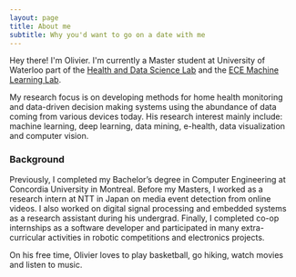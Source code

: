 ```yaml
---
layout: page
title: About me
subtitle: Why you'd want to go on a date with me
---
```


Hey there! I'm Olivier. I'm currently a Master student at University of Waterloo part of the [Health and Data Science Lab](hdsl.uwaterloo.ca) and the [ECE Machine Learning Lab](https://uwaterloo.ca/scholar/mcrowley/lab).

My research focus is on developing methods for home health monitoring and data-driven decision making systems using the abundance of data coming from various devices today. His research interest mainly include: machine learning, deep learning, data mining, e-health, data visualization and computer vision.

###  Background

Previously, I completed my Bachelor’s degree in Computer Engineering at Concordia University in Montreal.
Before my Masters, I worked as a research intern at NTT in Japan on media event detection from online videos. I also worked on digital signal processing and embedded systems as a research assistant during his undergrad. Finally, I completed co-op internships as a software developer and participated in many extra-curricular activities in robotic competitions and electronics projects.

On his free time, Olivier loves to play basketball, go hiking, watch movies and listen to music.

